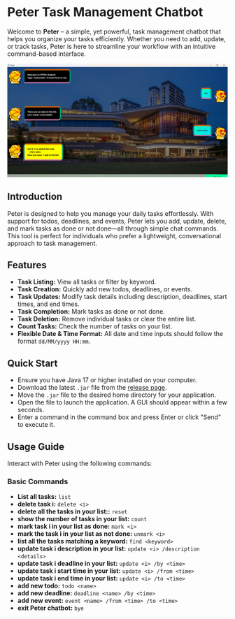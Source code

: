 # Peter Task Management Chatbot

Welcome to **Peter** – a simple, yet powerful, task management chatbot that helps you organize your tasks efficiently. Whether you need to add, update, or track tasks, Peter is here to streamline your workflow with an intuitive command-based interface.

![Product Screenshot](Ui.png)  


## Introduction

Peter is designed to help you manage your daily tasks effortlessly. With support for todos, deadlines, and events, Peter lets you add, update, delete, and mark tasks as done or not done—all through simple chat commands. This tool is perfect for individuals who prefer a lightweight, conversational approach to task management.


## Features

- **Task Listing:** View all tasks or filter by keyword.
- **Task Creation:** Quickly add new todos, deadlines, or events.
- **Task Updates:** Modify task details including description, deadlines, start times, and end times.
- **Task Completion:** Mark tasks as done or not done.
- **Task Deletion:** Remove individual tasks or clear the entire list.
- **Count Tasks:** Check the number of tasks on your list.
- **Flexible Date & Time Format:** All date and time inputs should follow the format `dd/MM/yyyy HH:mm`.


## Quick Start

- Ensure you have Java 17 or higher installed on your computer.
- Download the latest `.jar` file from the [release page](https://github.com/NHT020305/ip/releases).
- Move the `.jar` file to the desired home directory for your application.
- Open the file to launch the application. A GUI should appear within a few seconds.
- Enter a command in the command box and press Enter or click "Send" to execute it.


## Usage Guide

Interact with Peter using the following commands:

### Basic Commands

- **List all tasks:**  `list`
- **delete task i:**  `delete <i>`
- **delete all the tasks in your list::**  `reset`
- **show the number of tasks in your list:**  `count`
- **mark task i in your list as done:**  `mark <i>`
- **mark the task i in your list as not done:**  `unmark <i>`
- **list all the tasks matching a keyword:**  `find <keyword>`
- **update task i description in your list:**  `update <i> /description <details>`
- **update task i deadline in your list:**  `update <i> /by <time>`
- **update task i start time in your list:**  `update <i> /from <time>`
- **update task i end time in your list:**  `update <i> /to <time>`
- **add new todo:**  `todo <name>`
- **add new deadline:**  `deadline <name> /by <time>`
- **add new event:**  `event <name> /from <time> /to <time>`
- **exit Peter chatbot:**  `bye`

